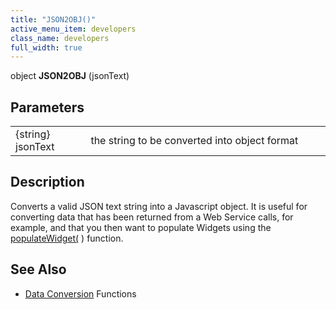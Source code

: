 ```yaml
---
title: "JSON2OBJ()"
active_menu_item: developers
class_name: developers
full_width: true
---
```



object **JSON2OBJ** (jsonText)

## Parameters

<table>
<tr>
<td width="105">
{string} jsonText

</td>
<td width="18">
</td>
<td width="757">
the string to be converted into object format

</td>
</tr>
</table>

## Description

Converts a valid JSON text string into a Javascript object. It is useful for converting data that has been returned from a Web Service calls, for example, and that you then want to populate Widgets using the [populateWidget(](/developers/documentation/scripting-apis/client-api/widget-data-state-manipulation/populatewidget/) ) function.

## See Also

 - [Data Conversion](/developers/documentation/scripting-apis/client-api/conversion-functions/) Functions

